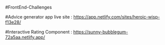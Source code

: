 ﻿#FrontEnd-Challenges
 
 
 #Advice generator app live site : https://app.netlify.com/sites/heroic-wisp-f13e28/

#Interactive Rating Component : https://sunny-bubblegum-72a5aa.netlify.app/
